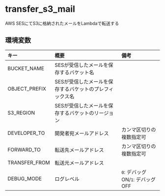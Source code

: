 # transfer_s3_mail
AWS SESにてS3に格納されたメールをLambdaで転送する

## 環境変数
|キー|概要|備考|
|:--|:--|:--|
|BUCKET_NAME|SESが受信したメールを保存するバケット名||
|OBJECT_PREFIX|SESが受信したメールを保存するバケットのプレフィックス名||
|S3_REGION|SESが受信したメールを保存するバケットのリージョン||
|DEVELOPER_TO|開発者宛メールアドレス|カンマ区切りの複数指定可|
|FORWARD_TO|転送先メールアドレス|カンマ区切りの複数指定可|
|TRANSFER_FROM|転送元メールアドレス||
|DEBUG_MODE|ログレベル|`0`: デバッグON/`1`: デバッグOFF|
